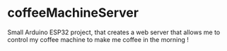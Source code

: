 # coffeeMachineServer
Small Arduino ESP32 project, that creates a web server that allows me to control my coffee machine to make me coffee in the morning !
